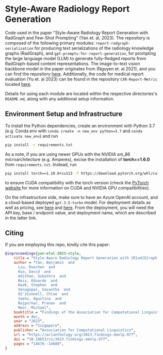 # Style-Aware Radiology Report Generation 

Code used in the paper "Style-Aware Radiology Report Generation with RadGraph and Few-Shot Prompting" (Yan et. al, 2023). The repository is composed of the following primary modules: `report-radgraph-serialization` for producing text serializations of the radiology knowledge graphs (RadGraph), and `gpt-prompts-for-report-generation`, for prompting the large language model (LLM) to generate fully-fledged reports from RadGraph-based content representations. The image-to-text vision backbone model in the paper originates from (Nguyen et. al 2021), and you can find the repository [here](https://github.com/ginobilinie/xray_report_generation). Additionally, the code for medical report evaluation (Yu et. al 2023) can be found in the repository `CXR-Report-Metric` located [here](https://github.com/rajpurkarlab/CXR-Report-Metric).

Details for using each module are located within the respective directories's `README.md`, along with any additional setup information.

## Environment Setup and Infrastructure
To install the Python dependencies, create an environment with Python 3.7 (e.g. Conda env with `conda create -n new_env python=3.7` and `conda activate new_env`) and run

```zsh
pip install -r requirements.txt
```

As a note, if you are using newer GPUs with the NVIDIA sm_86 microarchitecture (e.g. Amperes), excise the installation of __torch==1.6.0__ from `requirements.txt`. Instead, run 

```zsh
pip install torch==1.10.0+cu113 -f https://download.pytorch.org/whl/cu113/torch_stable.html
```

to ensure CUDA compatibility with the torch version (check the <a href = "https://pytorch.org/">PyTorch website </a> for more information on CUDA and NVIDIA GPU compatibilities). 

On the infrastructure side, make sure to have an Azure OpenAI account, and a cloud-based deployed `gpt-3.5-turbo` model. For deployment details as well as pricing, see <a href = "https://learn.microsoft.com/en-us/azure/cognitive-services/openai/how-to/create-resource?pivots=web-portal">here</a> and <a href = "https://learn.microsoft.com/en-us/azure/cognitive-services/openai/quickstart?tabs=command-line&pivots=programming-language-python">here</a>. From the deployment, you will need the API key, base / endpoint value, and deployment name, which are described in the latter link.

## Citing 

If you are employing this repo, kindly cite this paper:

```bibtex
@inproceedings{yan-etal-2023-style,
    title = "Style-Aware Radiology Report Generation with {R}ad{G}raph and Few-Shot Prompting",
    author = "Yan, Benjamin  and
      Liu, Ruochen  and
      Kuo, David  and
      Adithan, Subathra  and
      Reis, Eduardo  and
      Kwak, Stephen  and
      Venugopal, Vasantha  and
      O{'}Connell, Chloe  and
      Saenz, Agustina  and
      Rajpurkar, Pranav  and
      Moor, Michael",
    booktitle = "Findings of the Association for Computational Linguistics: EMNLP 2023",
    month = dec,
    year = "2023",
    address = "Singapore",
    publisher = "Association for Computational Linguistics",
    url = "https://aclanthology.org/2023.findings-emnlp.977",
    doi = "10.18653/v1/2023.findings-emnlp.977",
    pages = "14676--14688",
}
```
